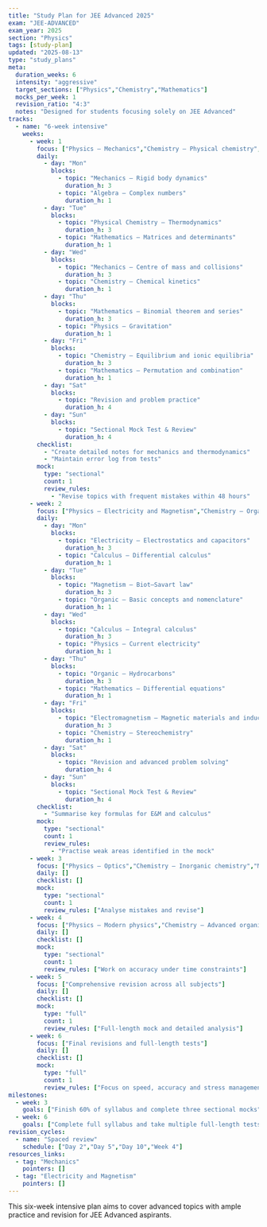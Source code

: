 ```yaml
---
title: "Study Plan for JEE Advanced 2025"
exam: "JEE-ADVANCED"
exam_year: 2025
section: "Physics"
tags: [study-plan]
updated: "2025-08-13"
type: "study_plans"
meta:
  duration_weeks: 6
  intensity: "aggressive"
  target_sections: ["Physics","Chemistry","Mathematics"]
  mocks_per_week: 1
  revision_ratio: "4:3"
  notes: "Designed for students focusing solely on JEE Advanced"
tracks:
  - name: "6-week intensive"
    weeks:
      - week: 1
        focus: ["Physics – Mechanics","Chemistry – Physical chemistry","Mathematics – Algebra"]
        daily:
          - day: "Mon"
            blocks:
              - topic: "Mechanics – Rigid body dynamics"
                duration_h: 3
              - topic: "Algebra – Complex numbers"
                duration_h: 1
          - day: "Tue"
            blocks:
              - topic: "Physical Chemistry – Thermodynamics"
                duration_h: 3
              - topic: "Mathematics – Matrices and determinants"
                duration_h: 1
          - day: "Wed"
            blocks:
              - topic: "Mechanics – Centre of mass and collisions"
                duration_h: 3
              - topic: "Chemistry – Chemical kinetics"
                duration_h: 1
          - day: "Thu"
            blocks:
              - topic: "Mathematics – Binomial theorem and series"
                duration_h: 3
              - topic: "Physics – Gravitation"
                duration_h: 1
          - day: "Fri"
            blocks:
              - topic: "Chemistry – Equilibrium and ionic equilibria"
                duration_h: 3
              - topic: "Mathematics – Permutation and combination"
                duration_h: 1
          - day: "Sat"
            blocks:
              - topic: "Revision and problem practice"
                duration_h: 4
          - day: "Sun"
            blocks:
              - topic: "Sectional Mock Test & Review"
                duration_h: 4
        checklist:
          - "Create detailed notes for mechanics and thermodynamics"
          - "Maintain error log from tests"
        mock:
          type: "sectional"
          count: 1
          review_rules:
            - "Revise topics with frequent mistakes within 48 hours"
      - week: 2
        focus: ["Physics – Electricity and Magnetism","Chemistry – Organic basics","Mathematics – Calculus"]
        daily:
          - day: "Mon"
            blocks:
              - topic: "Electricity – Electrostatics and capacitors"
                duration_h: 3
              - topic: "Calculus – Differential calculus"
                duration_h: 1
          - day: "Tue"
            blocks:
              - topic: "Magnetism – Biot–Savart law"
                duration_h: 3
              - topic: "Organic – Basic concepts and nomenclature"
                duration_h: 1
          - day: "Wed"
            blocks:
              - topic: "Calculus – Integral calculus"
                duration_h: 3
              - topic: "Physics – Current electricity"
                duration_h: 1
          - day: "Thu"
            blocks:
              - topic: "Organic – Hydrocarbons"
                duration_h: 3
              - topic: "Mathematics – Differential equations"
                duration_h: 1
          - day: "Fri"
            blocks:
              - topic: "Electromagnetism – Magnetic materials and inductance"
                duration_h: 3
              - topic: "Chemistry – Stereochemistry"
                duration_h: 1
          - day: "Sat"
            blocks:
              - topic: "Revision and advanced problem solving"
                duration_h: 4
          - day: "Sun"
            blocks:
              - topic: "Sectional Mock Test & Review"
                duration_h: 4
        checklist:
          - "Summarise key formulas for E&M and calculus"
        mock:
          type: "sectional"
          count: 1
          review_rules:
            - "Practise weak areas identified in the mock"
      - week: 3
        focus: ["Physics – Optics","Chemistry – Inorganic chemistry","Mathematics – Coordinate geometry"]
        daily: []
        checklist: []
        mock:
          type: "sectional"
          count: 1
          review_rules: ["Analyse mistakes and revise"]
      - week: 4
        focus: ["Physics – Modern physics","Chemistry – Advanced organic reactions","Mathematics – Probability and statistics"]
        daily: []
        checklist: []
        mock:
          type: "sectional"
          count: 1
          review_rules: ["Work on accuracy under time constraints"]
      - week: 5
        focus: ["Comprehensive revision across all subjects"]
        daily: []
        checklist: []
        mock:
          type: "full"
          count: 1
          review_rules: ["Full-length mock and detailed analysis"]
      - week: 6
        focus: ["Final revisions and full-length tests"]
        daily: []
        checklist: []
        mock:
          type: "full"
          count: 1
          review_rules: ["Focus on speed, accuracy and stress management"]
milestones:
  - week: 3
    goals: ["Finish 60% of syllabus and complete three sectional mocks"]
  - week: 6
    goals: ["Complete full syllabus and take multiple full-length tests"]
revision_cycles:
  - name: "Spaced review"
    schedule: ["Day 2","Day 5","Day 10","Week 4"]
resources_links:
  - tag: "Mechanics"
    pointers: []
  - tag: "Electricity and Magnetism"
    pointers: []
---
```


This six-week intensive plan aims to cover advanced topics with ample practice and revision for JEE Advanced aspirants.